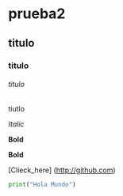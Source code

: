 # prueba2

## titulo 

### titulo

###### titulo 

tiutlo 

*Italic*

**Bold**

__Bold__

[Clieck_here] (http://github.com)

```python
print("Hola Mundo")

````
